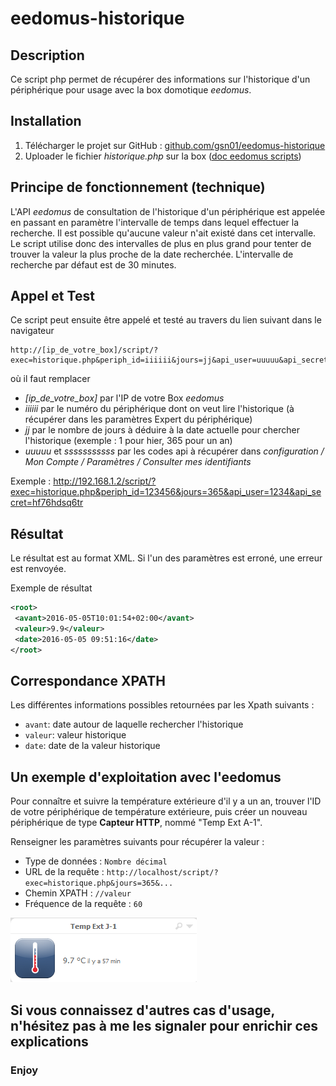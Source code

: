 # eedomus-historique
## Description
Ce script php permet de récupérer des informations sur l'historique d'un périphérique pour usage avec la box domotique *eedomus*.

## Installation
1. Télécharger le projet sur GitHub : [github.com/gsn01/eedomus-historique](https://github.com/gsn01/eedomus-historique/archive/master.zip)
1. Uploader le fichier *historique.php* sur la box ([doc eedomus scripts](http://doc.eedomus.com/view/Scripts#Script_HTTP_sur_la_box_eedomus))

## Principe de fonctionnement (technique)

L'API *eedomus* de consultation de l'historique d'un périphérique est appelée en passant en paramètre l'intervalle de temps dans lequel effectuer la recherche.
Il est possible qu'aucune valeur n'ait existé dans cet intervalle. Le script utilise donc des intervalles de plus en plus grand pour tenter de trouver la valeur la plus proche de la date recherchée.
L'intervalle de recherche par défaut est de 30 minutes.

## Appel et Test
Ce script peut ensuite être appelé et testé au travers du lien suivant dans le navigateur

	http://[ip_de_votre_box]/script/?exec=historique.php&periph_id=iiiiii&jours=jj&api_user=uuuuu&api_secret=sssssssssssss&delta_max=dd

où il faut remplacer
- *[ip_de_votre_box]* par l'IP de votre Box *eedomus*
- *iiiiii* par le numéro du périphérique dont on veut lire l'historique (à récupérer dans les paramètres Expert du périphérique)
- *jj* par le nombre de jours à déduire à la date actuelle pour chercher l'historique (exemple : 1 pour hier, 365 pour un an)
- *uuuuu* et *sssssssssss* par les codes api à récupérer dans *configuration / Mon Compte / Paramètres / Consulter mes identifiants*

Exemple :	http://192.168.1.2/script/?exec=historique.php&periph_id=123456&jours=365&api_user=1234&api_secret=hf76hdsq6tr

## Résultat
Le résultat est au format XML.
Si l'un des paramètres est erroné, une erreur est renvoyée.

Exemple de résultat
```xml
<root>
 <avant>2016-05-05T10:01:54+02:00</avant>
 <valeur>9.9</valeur>
 <date>2016-05-05 09:51:16</date>
</root>
```

## Correspondance XPATH

Les différentes informations possibles retournées par les Xpath suivants :

- ```avant```: date autour de laquelle rechercher l'historique
- ```valeur```: valeur historique
- ```date```: date de la valeur historique


## Un exemple d'exploitation avec l'eedomus

Pour connaître et suivre la température extérieure d'il y a un an, trouver l'ID de votre périphérique de température extérieure, puis créer un nouveau périphérique de type **Capteur HTTP**, nommé "Temp Ext A-1".

Renseigner les paramètres suivants pour récupérer la valeur :

- Type de données : ```Nombre décimal```
- URL de la requête : ```http://localhost/script/?exec=historique.php&jours=365&...```
- Chemin XPATH : ```//valeur```
- Fréquence de la requête : ```60```

![Copie d'écran Capteur](historiqueResultat.png "Le résultat")


Si vous connaissez d'autres cas d'usage, n'hésitez pas à me les signaler pour enrichir ces explications
---
### Enjoy

